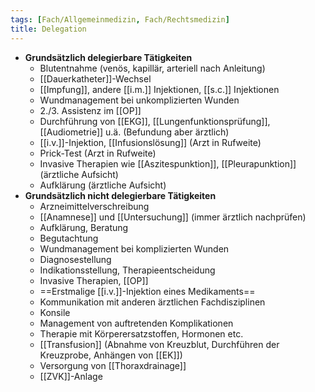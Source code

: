 ```yaml
---
tags: [Fach/Allgemeinmedizin, Fach/Rechtsmedizin]
title: Delegation
---
```

- **Grundsätzlich delegierbare Tätigkeiten**
	- Blutentnahme (venös, kapillär, arteriell nach Anleitung)
	- [[Dauerkatheter]]-Wechsel
	- [[Impfung]], andere [[i.m.]] Injektionen, [[s.c.]] Injektionen
	- Wundmanagement bei unkomplizierten Wunden
	- 2./3. Assistenz im [[OP]]
	- Durchführung von [[EKG]], [[Lungenfunktionsprüfung]], [[Audiometrie]] u.ä. (Befundung aber ärztlich)
	- [[i.v.]]-Injektion, [[Infusionslösung]] (Arzt in Rufweite)
	- Prick-Test (Arzt in Rufweite)
	- Invasive Therapien wie [[Aszitespunktion]], [[Pleurapunktion]] (ärztliche Aufsicht)
	- Aufklärung (ärztliche Aufsicht)
- **Grundsätzlich nicht delegierbare Tätigkeiten**
	- Arzneimittelverschreibung
	- [[Anamnese]] und [[Untersuchung]] (immer ärztlich nachprüfen)
	- Aufklärung, Beratung
	- Begutachtung
	- Wundmanagement bei komplizierten Wunden
	- Diagnosestellung
	- Indikationsstellung, Therapieentscheidung
	- Invasive Therapien, [[OP]]
	- ==Erstmalige [[i.v.]]-Injektion eines Medikaments==
	- Kommunikation mit anderen ärztlichen Fachdisziplinen
	- Konsile
	- Management von auftretenden Komplikationen
	- Therapie mit Körperersatzstoffen, Hormonen etc.
	- [[Transfusion]] (Abnahme von Kreuzblut, Durchführen der Kreuzprobe, Anhängen von [[EK]])
	- Versorgung von [[Thoraxdrainage]]
	- [[ZVK]]-Anlage